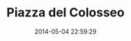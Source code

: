 --- 
layout: entry
title: Piazza del Colosseo
location: Rome, Italy
date_taken: May 2014
camera: Fuji X100s
lens: Fujinon 35mm f/2 Asph
image: GRS-20140503-171951
date: 2014-05-04 22:59:29
category: notebook
excerpt:
tags: [20 to 30 years, bw, contact lenses, costume, eyes, force, gesture, hand, jedi, man, reach, robe]
---